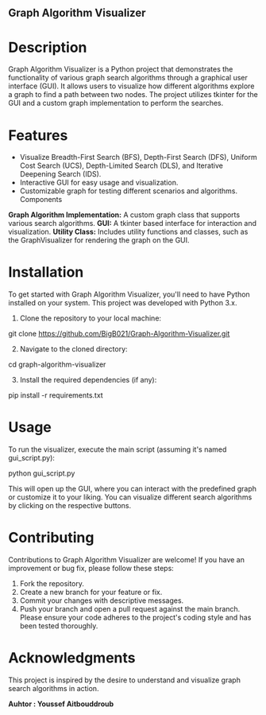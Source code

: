 ## Graph Algorithm Visualizer

# Description

Graph Algorithm Visualizer is a Python project that demonstrates the functionality of various graph search algorithms through a graphical user interface (GUI). It allows users to visualize how different algorithms explore a graph to find a path between two nodes. The project utilizes tkinter for the GUI and a custom graph implementation to perform the searches.

# Features

* Visualize Breadth-First Search (BFS), Depth-First Search (DFS), Uniform Cost Search (UCS), Depth-Limited Search (DLS), and Iterative Deepening Search (IDS).
* Interactive GUI for easy usage and visualization.
* Customizable graph for testing different scenarios and algorithms.
Components

**Graph Algorithm Implementation:** A custom graph class that supports various search algorithms.
**GUI:** A tkinter based interface for interaction and visualization.
**Utility Class:** Includes utility functions and classes, such as the GraphVisualizer for rendering the graph on the GUI.
# Installation

To get started with Graph Algorithm Visualizer, you'll need to have Python installed on your system. This project was developed with Python 3.x.

1. Clone the repository to your local machine:

  git clone https://github.com/BigB021/Graph-Algorithm-Visualizer.git
  
2. Navigate to the cloned directory:

  cd graph-algorithm-visualizer
  
3. Install the required dependencies (if any):

  pip install -r requirements.txt

# Usage

To run the visualizer, execute the main script (assuming it's named gui_script.py):

  python gui_script.py
  
This will open up the GUI, where you can interact with the predefined graph or customize it to your liking. You can visualize different search algorithms by clicking on the respective buttons.

# Contributing

Contributions to Graph Algorithm Visualizer are welcome! If you have an improvement or bug fix, please follow these steps:

1. Fork the repository.
2. Create a new branch for your feature or fix.
3. Commit your changes with descriptive messages.
4. Push your branch and open a pull request against the main branch.
Please ensure your code adheres to the project's coding style and has been tested thoroughly.

# Acknowledgments

This project is inspired by the desire to understand and visualize graph search algorithms in action.

**Auhtor : Youssef Aitbouddroub**